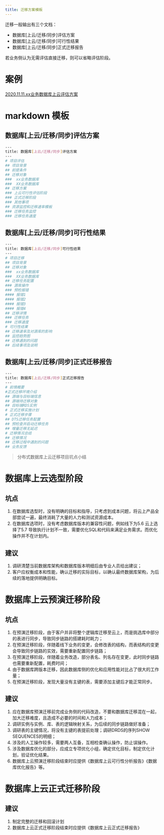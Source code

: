 ```yaml
---
title: 迁移方案模板
---
```


迁移一般输出有三个文档：

- 数据库[上云/迁移/同步]评估方案
- 数据库[上云/迁移/同步]可行性结果
- 数据库[上云/迁移/同步]正式迁移报告

若业务侧认为无需评估直接迁移，则可以省略评估阶段。

# 案例

[2020.11.11.xx业务数据库上云评估方案](/database/mysql/dba_mysql/08-MySQL管理规范/demo/迁移评估方案demo.html)

# markdown 模板

## 数据库[上云/迁移/同步]评估方案

```bash
---
title: 数据库[上云/迁移/同步]评估方案
---
# 项目评估
## 项目背景
## 前提条件
## 迁移对象
###  xx业务数据库
###  XX业务数据库
## 迁移方案
### 上云可行性评估阶段
### 正式迁移阶段
### 其他事项
## 资源监控和迁移速率模板
### 迁移任务监控
### 迁移任务速度
```

## 数据库[上云/迁移/同步]可行性结果

```bash
---
title: 数据库[上云/迁移/同步]可行性结果
---
# 项目迁移
## 项目背景
## 迁移对象
###  xx业务数据库
###  XX业务数据库
## 迁移任务配置
### 源库操作
### 预检报错
#### 报错1
#### 报错2
#### 报错3
#### 报错4
## 迁移详情
### 迁移任务
### 迁移速度
# 可行性结果
## 迁移速率及对源库的影响
## 监控趋势图
## 迁移遇到的问题
## 后续事项及说明
```

## 数据库[上云/迁移/同步]正式迁移报告

```bash
---
title: 数据库[上云/迁移/同步]正式迁移报告
---
# 前情概要
#正式迁移环境介绍
## 源端与目标端信息
## 源端待迁移对象
## 目标端RDS实例
# 正式迁移实施计划
# 正式迁移步骤
## DTS迁移任务配置
## 预检查并启动迁移任务
## 增量迁移无延迟
# 迁移情况总结
## 迁移情况
## 迁移过程中遇到的问题
## 业务反馈
```

> 分布式数据库上云迁移项目坑点小结

# 数据库上云选型阶段

## 坑点

1. 在数据库选型时，没有明确的目标和指导，只考虑到成本问题，将云上产品全部尝试一遍，最终消耗了大量的人力和测试资源成本。
2. 在数据库选项时，没有考虑数据库版本的兼容性问题，例如线下为5.6 云上选择了5.7 导致执行计划不一致，需要优化SQL和代码来满足业务需求。而优化操作并不在计划内。

## 建议

1. 调研清楚当前数据库架构和数据库版本明细后由专业人员给出建议；
2. 客户应权衡成本和性能，确认迁移的实际目标，以确认最终数据库架构，为后续的落地提供明确目标。

# 数据库上云预演迁移阶段

## 坑点

1. 在预演迁移阶段，由于客户并非将整个逻辑库迁移至云上，而是挑选库中部分的表进行同步，导致同步链路的搭建耗时耗力；
2. 在预演迁移阶段，伴随着线下业务的变更，会修改表的结构，而表结构的变更会导致同步链路的实效，需要重新配置同步链路；
3. 在预演迁移阶段，伴随着业务改造，部分表名、列名存在变更，此时同步链路也需要重新配置，耗费时间；
4. 由于数据库跨版本迁移，因此数据库侧的优化和应用性能对比占了很大的工作量；
5. 在预演迁移阶段，发现大量没有主键的表，需要添加主键后才能正常同步。

## 建议

1. 应在数据库预演迁移前完成业务侧的代码改造，不要和数据库迁移混在一起，加大迁移难度，且造成不必要的时间和人力成本；
2. 调研实例与实例、库、表的逻辑映射关系，为后续的同步链路做好准备；
3. 调研表的主键情况，将没有主键的表提前处理；调研DRDS的序列SHOW SEQUENCES的明细；
4. 涉及的人工操作较多，需要两人互备，互相检查确认操作，防止误操作。
5. 涉及数据库优化的部分，应成立专项优化小组，确定优化目标，制定优化计划，验证优化结果。
6. 数据库上云预演迁移阶段结束时应提供《数据库上云可行性分析报告》《数据库优化报告》等。

# 数据库上云正式迁移阶段

## 建议

1. 制定完整的迁移和回滚计划
2. 数据库上云正式迁移阶段结束时应提供《数据库上云正式迁移报告》
